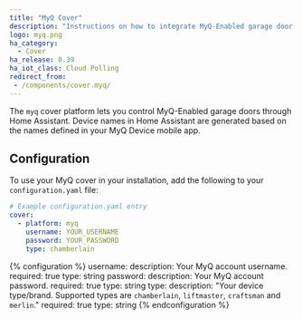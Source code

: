 ```yaml
---
title: "MyQ Cover"
description: "Instructions on how to integrate MyQ-Enabled garage door covers into Home Assistant."
logo: myq.png
ha_category:
  - Cover
ha_release: 0.39
ha_iot_class: Cloud Polling
redirect_from:
 - /components/cover.myq/
---
```


The `myq` cover platform lets you control MyQ-Enabled garage doors through Home Assistant. Device names in Home Assistant are generated based on the names defined in your MyQ Device mobile app.

## Configuration

To use your MyQ cover in your installation, add the following to your `configuration.yaml` file:

```yaml
# Example configuration.yaml entry
cover:
  - platform: myq
    username: YOUR_USERNAME
    password: YOUR_PASSWORD
    type: chamberlain
```

{% configuration %}
username:
  description: Your MyQ account username.
  required: true
  type: string
password:
  description: Your MyQ account password.
  required: true
  type: string
type:
  description: "Your device type/brand. Supported types are `chamberlain`, `liftmaster`, `craftsman` and `merlin`."
  required: true
  type: string
{% endconfiguration %}

